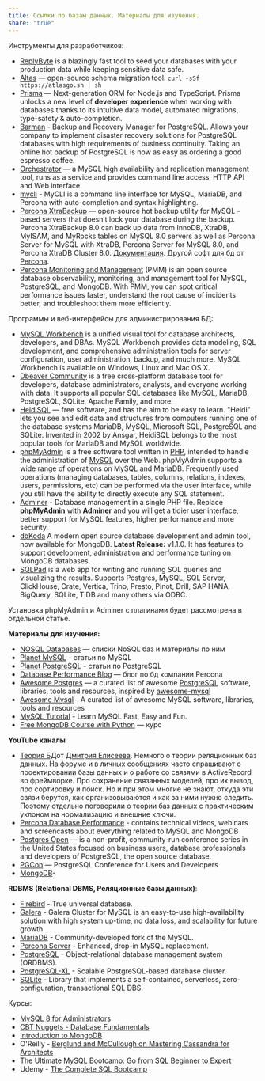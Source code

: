 ```yaml
---
title: Ссылки по базам данных. Материалы для изучения.
share: "true"
---
```


Инструменты для разработчиков:
- [ReplyByte](https://github.com/Qovery/replibyte) is a blazingly fast tool to seed your databases with your production data while keeping sensitive data safe.
- [Altas](https://atlasgo.io/) — open-source schema migration tool.  `curl -sSf https://atlasgo.sh | sh`
- [Prisma](https://www.prisma.io) — Next-generation ORM for Node.js and TypeScript. Prisma unlocks a new level of **developer experience** when working with databases thanks to its intuitive data model, automated migrations, type-safety & auto-completion.
- [Barman](http://www.pgbarman.org/) - Backup and Recovery Manager for PostgreSQL. Allows your company to implement disaster recovery solutions for PostgreSQL databases with high requirements of business continuity. Taking an online hot backup of PostgreSQL is now as easy as ordering a good espresso coffee.
- [Orchestrator](https://github.com/github/orchestrator) — a MySQL high availability and replication management tool, runs as a service and provides command line access, HTTP API and Web interface.
- [mycli](https://www.mycli.net/) - MyCLI is a command line interface for MySQL, MariaDB, and Percona with auto-completion and syntax highlighting.
- [Percona XtraBackup](https://github.com/percona/percona-xtrabackup) — open-source hot backup utility for MySQL - based servers that doesn’t lock your database during the backup. Percona XtraBackup 8.0 can back up data from InnoDB, XtraDB, MyISAM, and MyRocks tables on MySQL 8.0 servers as well as Percona Server for MySQL with XtraDB, Percona Server for MySQL 8.0, and Percona XtraDB Cluster 8.0. [Документация](https://docs.percona.com/percona-xtrabackup/8.0/index.html). Другой софт для бд от [Percona](https://www.percona.com/mysql/software).
- [Percona Monitoring and Management](https://www.percona.com/software/database-tools/percona-monitoring-and-management) (PMM) is an open source database observability, monitoring, and management tool for MySQL, PostgreSQL, and MongoDB. With PMM, you can spot critical performance issues faster, understand the root cause of incidents better, and troubleshoot them more efficiently.

Программы и веб-интерфейсы для администрирования БД:
- [MySQL Workbench](https://www.mysql.com/products/workbench/) is a unified visual tool for database architects, developers, and DBAs. MySQL Workbench provides data modeling, SQL development, and comprehensive administration tools for server configuration, user administration, backup, and much more. MySQL Workbench is available on Windows, Linux and Mac OS X.
- [Dbeaver Community](https://dbeaver.io/) is a free cross-platform database tool for developers, database administrators, analysts, and everyone working with data. It supports all popular SQL databases like MySQL, MariaDB, PostgreSQL, SQLite, Apache Family, and more.
- [HeidiSQL](https://www.heidisql.com/) — free software, and has the aim to be easy to learn. "Heidi" lets you see and edit data and structures from computers running one of the database systems MariaDB, MySQL, Microsoft SQL, PostgreSQL and SQLite. Invented in 2002 by Ansgar, HeidiSQL belongs to the most popular tools for MariaDB and MySQL worldwide.
- [phpMyAdmin](https://www.phpmyadmin.net/) is a free software tool written in [PHP](https://php.net/), intended to handle the administration of [MySQL](https://www.mysql.com/) over the Web. phpMyAdmin supports a wide range of operations on MySQL and MariaDB. Frequently used operations (managing databases, tables, columns, relations, indexes, users, permissions, etc) can be performed via the user interface, while you still have the ability to directly execute any SQL statement.
- [Adminer](https://www.adminer.org/) - Database management in a single PHP file. Replace **phpMyAdmin** with **Adminer** and you will get a tidier user interface, better support for MySQL features, higher performance and more security.
- [dbKoda](https://www.dbkoda.com/) A modern open source database development and admin tool, now available for MongoDB. **Latest Release:** v1.1.0. It has features to support development, administration and performance tuning on MongoDB databases.
- [SQLPad](https://getsqlpad.com/en/introduction/) is a web app for writing and running SQL queries and visualizing the results. Supports Postgres, MySQL, SQL Server, ClickHouse, Crate, Vertica, Trino, Presto, Pinot, Drill, SAP HANA, BigQuery, SQLite, TiDB and many others via ODBC.

Установка phpMyAdmin и Adminer с плагинами будет рассмотрена в отдельной статье.

**Материалы для изучения:**
- [NOSQL Databases](http://nosql-database.org/) — списки NoSQL баз и материалы по ним
- [Planet MySQL](https://planet.mysql.com/) - статьи по MySQL
- [Planet PostgreSQL](https://planet.postgresql.org/) - статьи по PostgreSQL
- [Database Performance Blog](https://www.percona.com/blog/) — блог по бд компании Percona
- [Awesome Postgres](https://github.com/dhamaniasad/awesome-postgres) — a curated list of awesome [PostgreSQL](https://www.postgresql.org/) software, libraries, tools and resources, inspired by [awesome-mysql](http://shlomi-noach.github.io/awesome-mysql/)
- [Awesome Mysql](https://github.com/shlomi-noach/awesome-mysql) - A curated list of awesome MySQL software, libraries, tools and resources
- [MySQL Tutorial](http://www.mysqltutorial.org/) - Learn MySQL Fast, Easy and Fun.
- [Free MongoDB Course with Python](http://freemongodbcourse.com/) — курс

**YouTube каналы**
- [Теория БД](https://www.youtube.com/live/zWtJoWGHsiI?si=P47gGj_WaIu9hCx6)от [Дмитрия Елисеева](https://elisdn.ru/). Немного о теории реляционных баз данных. На форуме и в личных сообщениях часто спрашивают о проектировании базы данных и о работе со связями в ActiveRecord во фреймворке. Про сохранение связанных моделей, про их вывод, про сортировку и поиск. Но и при этом многие не знают, откуда эти связи берутся, как организовываются и как за ними нужно следить. Поэтому отдельно поговорили о теории баз данных с практическим уклоном на нормализацию и внешние ключи. 
- [Percona Database Performance](https://www.youtube.com/user/PerconaMySQL) - contains technical videos, webinars and screencasts about everything related to MySQL and MongoDB
- [Postgres Open](https://www.youtube.com/channel/UCCDA5Yte0itW_Bf6UHpbHug) — is a non-profit, community-run conference series in the United States focused on business users, database professionals and developers of PostgreSQL, the open source database.
- [PGCon](https://www.youtube.com/channel/UCer4R0y7DrLsOXo-bI71O6A) — PostgreSQL Conference for Users and Developers
- [MongoDB](https://www.youtube.com/user/MongoDB/videos)- 


**RDBMS (Relational DBMS, Реляционные базы данных)**:
- [Firebird](http://www.firebirdsql.org/) - True universal database.
- [Galera](http://galeracluster.com/) - Galera Cluster for MySQL is an easy-to-use high-availability solution with high system up-time, no data loss, and scalability for future growth.
- [MariaDB](https://mariadb.org/) - Community-developed fork of the MySQL.
- [Percona Server](https://www.percona.com/software) - Enhanced, drop-in MySQL replacement.
- [PostgreSQL](http://www.postgresql.org/) - Object-relational database management system (ORDBMS).
- [PostgreSQL-XL](http://www.postgres-xl.org/) - Scalable PostgreSQL-based database cluster.
- [SQLite](http://sqlite.org/) - Library that implements a self-contained, serverless, zero-configuration, transactional SQL DBS.

Курсы:
- [MySQL 8 for Administrators](https://www.packtpub.com/product/mysql-8-for-administrators-video/9781788398329)
- [CBT Nuggets - Database Fundamentals](https://www.cbtnuggets.com/it-training/skills/database-fundamentals)
- [Introduction to MongoDB](https://www.coursera.org/learn/introduction-to-mongodb#modules)
- O'Reilly - [Berglund and McCullough on Mastering Cassandra for Architects](https://www.careervira.com/course/berglund-and-mccullough-on-mastering-cassandra-for-architects)
- [The Ultimate MySQL Bootcamp: Go from SQL Beginner to Expert](https://www.udemy.com/course/the-ultimate-mysql-bootcamp-go-from-sql-beginner-to-expert/)
- Udemy - [The Complete SQL Bootcamp](https://www.udemy.com/course/the-complete-sql-bootcamp/)
